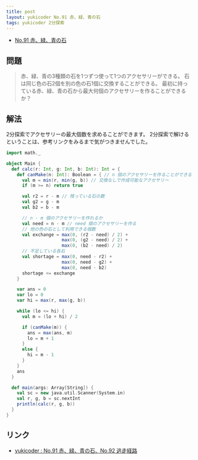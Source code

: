 ```yaml
---
title: post
layout: yukicoder No.91 赤、緑、青の石
tags: yukicoder 2分探索
---
```


- [No.91 赤、緑、青の石](http://yukicoder.me/problems/200)

## 問題

> 赤、緑、青の3種類の石を1つずつ使って1つのアクセサリーができる。
> 石は同じ色の石2個を別の色の石1個に交換することができる。
> 最初に持っている赤、緑、青の石から最大何個のアクセサリーを作ることができるか？

## 解法

2分探索でアクセサリーの最大個数を求めることができます。
2分探索で解けるということは、参考リンクをみるまで気がつきませんでした。


```scala
import math._

object Main {
  def calc(r: Int, g: Int, b: Int): Int = {
    def canMake(n: Int): Boolean = { // n 個のアクセサリーを作ることができるか
      val m = min(r, min(g, b)) // 交換なしで作成可能なアクセサリー
      if (m >= n) return true

      val r2 = r - m // 残っている石の数
      val g2 = g - m
      val b2 = b - m

      // n - m 個のアクセサリーを作れるか
      val need = n - m // need 個のアクセサリーを作る
      // 他の色の石として利用できる個数
      val exchange = max(0, (r2 - need) / 2) +
                     max(0, (g2 - need) / 2) +
                     max(0, (b2 - need) / 2)
      // 不足している各石
      val shortage = max(0, need - r2) +
                     max(0, need - g2) +
                     max(0, need - b2)
      shortage <= exchange
    }

    var ans = 0
    var lo = 0
    var hi = max(r, max(g, b))

    while (lo <= hi) {
      val m = (lo + hi) / 2

      if (canMake(m)) {
        ans = max(ans, m)
        lo = m + 1
      }
      else {
        hi = m - 1
      }
    }
    ans
  }

  def main(args: Array[String]) {
    val sc = new java.util.Scanner(System.in)
    val r, g, b = sc.nextInt
    println(calc(r, g, b))
  }
}
```

## リンク

- [yukicoder : No.91 赤、緑、青の石、No.92 逃走経路](http://kmjp.hatenablog.jp/entry/2014/12/08/0930)

